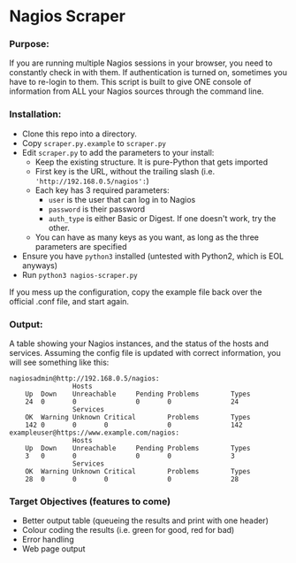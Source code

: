 Nagios Scraper
===

### Purpose:

If you are running multiple Nagios sessions in your browser, you need to constantly check in with them. If authentication is turned on, sometimes you have to re-login to them. This script is built to give ONE console of information from ALL your Nagios sources through the command line.

### Installation:

- Clone this repo into a directory.
- Copy `scraper.py.example` to `scraper.py`
- Edit `scraper.py` to add the parameters to your install:
    - Keep the existing structure. It is pure-Python that gets imported
    - First key is the URL, without the trailing slash (i.e. `'http://192.168.0.5/nagios':`)
    - Each key has 3 required parameters:
        - `user` is the user that can log in to Nagios
        - `password` is their password
        - `auth_type` is either Basic or Digest. If one doesn't work, try the other.
    - You can have as many keys as you want, as long as the three parameters are specified
- Ensure you have `python3` installed (untested with Python2, which is EOL anyways)
- Run `python3 nagios-scraper.py`

If you mess up the configuration, copy the example file back over the official .conf file, and start again.

### Output:

A table showing your Nagios instances, and the status of the hosts and services. Assuming the config file is updated with correct information, you will see something like this:

```
nagiosadmin@http://192.168.0.5/nagios:
                Hosts
    Up  Down    Unreachable     Pending Problems        Types
    24  0       0               0       0               24
                Services
    OK  Warning Unknown Critical        Problems        Types
    142 0       0       0               0               142
exampleuser@https://www.example.com/nagios:
                Hosts
    Up  Down    Unreachable     Pending Problems        Types
    3   0       0               0       0               3
                Services
    OK  Warning Unknown Critical        Problems        Types
    28  0       0       0               0               28
```

### Target Objectives (features to come)

- Better output table (queueing the results and print with one header)
- Colour coding the results (i.e. green for good, red for bad)
- Error handling
- Web page output